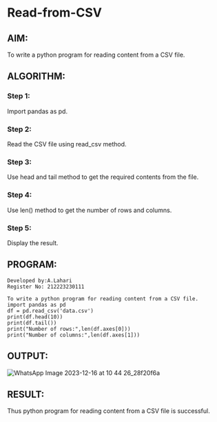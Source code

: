 # Read-from-CSV
## AIM:
To write a python program for reading content from a CSV file.

## ALGORITHM:
### Step 1:
Import pandas as pd.

### Step 2:
Read the CSV file using read_csv method.

### Step 3:
Use head and tail method to get the required contents from the file.

### Step 4:
Use len() method to get the number of rows and columns.

### Step 5:
Display the result.

## PROGRAM:
```
Developed by:A.Lahari
Register No: 212223230111

To write a python program for reading content from a CSV file.
import pandas as pd
df = pd.read_csv('data.csv')
print(df.head(10))
print(df.tail())
print("Number of rows:",len(df.axes[0]))
print("Number of columns:",len(df.axes[1]))

```
## OUTPUT:

![WhatsApp Image 2023-12-16 at 10 44 26_28f20f6a](https://github.com/AnnaLahari/Read-from-CSV/assets/149365425/6e404520-5f78-4c89-a061-6a6b3bf80f39)


## RESULT:
Thus python program for reading content from a CSV file is successful.
